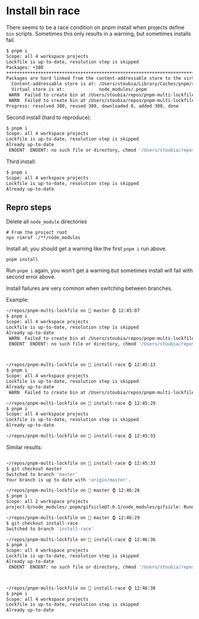 # Install bin race

There seems to be a race condition on pnpm install when projects define `bin`
scripts. Sometimes this only results in a warning, but sometimes installs fail.

```sh
$ pnpm i
Scope: all 4 workspace projects
Lockfile is up-to-date, resolution step is skipped
Packages: +380
++++++++++++++++++++++++++++++++++++++++++++++++++++++++++++++++++++++++++++++++++++++++++++++++++++++++++++++++++++++++++++++++++++++++++++++++++++++++++++++++++++++++++++++++++++++++++++++++++++++++++++++++++++++++++++++++++++++++++++++++++++++++++++++++++++++++++++++++++++++++++++++++++++++++++++++++++++++++++++++++++++++++++++++++++++++++++++++++++++++++++++++++++
Packages are hard linked from the content-addressable store to the virtual store.
  Content-addressable store is at: /Users/stoubia/Library/Caches/pnpm/store/v3
  Virtual store is at:             node_modules/.pnpm
 WARN  Failed to create bin at /Users/stoubia/repos/pnpm-multi-lockfile/project-a/node_modules/.bin/eslint. The source file at /Users/stoubia/repos/pnpm-multi-lockfile/common/tool-a/node_modules/.bin/eslint does not exist.
 WARN  Failed to create bin at /Users/stoubia/repos/pnpm-multi-lockfile/project-a/node_modules/.bin/stylelint. The source file at /Users/stoubia/repos/pnpm-multi-lockfile/common/tool-b/node_modules/.bin/stylelint does not exist.
Progress: resolved 380, reused 380, downloaded 0, added 380, done
```

Second install (hard to reproduce):

```sh
$ pnpm i
Scope: all 4 workspace projects
Lockfile is up-to-date, resolution step is skipped
Already up-to-date
 ENOENT  ENOENT: no such file or directory, chmod '/Users/stoubia/repos/pnpm-multi-lockfile/common/tool-a/node_modules/.bin/eslint'
```

Third install:

```sh
$ pnpm i
Scope: all 4 workspace projects
Lockfile is up-to-date, resolution step is skipped
Already up-to-date
```

## Repro steps

Delete all `node_module` directories

    # From the project root
    npx rimraf ./**/node_modules

Install all, you should get a warning like the first `pnpm i` run above.

    pnpm install

Run `pnpm i` again, you won't get a warning but sometimes install will fail with
second error above.


Install failures are very common when switching between branches.

Example:

```sh
~/repos/pnpm-multi-lockfile on  master ⌚ 12:45:07
$ pnpm i
Scope: all 4 workspace projects
Lockfile is up-to-date, resolution step is skipped
Already up-to-date
 WARN  Failed to create bin at /Users/stoubia/repos/pnpm-multi-lockfile/common/tool-b/node_modules/.bin/eslint. The source file at /Users/stoubia/repos/pnpm-multi-lockfile/common/tool-a/node_modules/.bin/eslint does not exist.
 ENOENT  ENOENT: no such file or directory, chmod '/Users/stoubia/repos/pnpm-multi-lockfile/common/tool-a/node_modules/.bin/eslint'



~/repos/pnpm-multi-lockfile on  install-race ⌚ 12:45:13
$ pnpm i
Scope: all 4 workspace projects
Lockfile is up-to-date, resolution step is skipped
Already up-to-date
 WARN  Failed to create bin at /Users/stoubia/repos/pnpm-multi-lockfile/common/tool-b/node_modules/.bin/eslint. The source file at /Users/stoubia/repos/pnpm-multi-lockfile/common/tool-a/node_modules/.bin/eslint does not exist.

~/repos/pnpm-multi-lockfile on  install-race ⌚ 12:45:29
$ pnpm i
Scope: all 4 workspace projects
Lockfile is up-to-date, resolution step is skipped
Already up-to-date

~/repos/pnpm-multi-lockfile on  install-race ⌚ 12:45:33
```

Similar results:

```sh

~/repos/pnpm-multi-lockfile on  install-race ⌚ 12:45:33
$ git checkout master
Switched to branch 'master'
Your branch is up to date with 'origin/master'.

~/repos/pnpm-multi-lockfile on  master ⌚ 12:46:26
$ pnpm i
Scope: all 2 workspace projects
project-b/node_modules/.pnpm/gifsicle@7.0.1/node_modules/gifsicle: Running postinstall script, done in 217ms

~/repos/pnpm-multi-lockfile on  master ⌚ 12:46:29
$ git checkout install-race
Switched to branch 'install-race'

~/repos/pnpm-multi-lockfile on  install-race ⌚ 12:46:36
$ pnpm i
Scope: all 4 workspace projects
Lockfile is up-to-date, resolution step is skipped
Already up-to-date
 ENOENT  ENOENT: no such file or directory, chmod '/Users/stoubia/repos/pnpm-multi-lockfile/common/tool-a/node_modules/.bin/eslint'



~/repos/pnpm-multi-lockfile on  install-race ⌚ 12:46:38
$ pnpm i
Scope: all 4 workspace projects
Lockfile is up-to-date, resolution step is skipped
Already up-to-date
```
